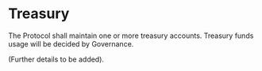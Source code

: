 # Treasury

The Protocol shall maintain one or more treasury accounts. Treasury funds usage will be decided by Governance.

\(Further details to be added\).


